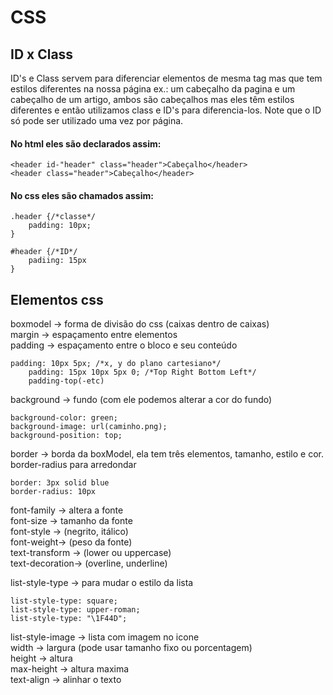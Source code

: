 # CSS
## ID x Class
ID's e Class servem para diferenciar elementos de mesma tag mas que tem estilos diferentes na nossa página ex.: um cabeçalho da pagina e um cabeçalho de um artigo, ambos são cabeçalhos mas eles têm estilos diferentes e então utilizamos class e ID's para diferencia-los. 
Note que o ID só pode ser utilizado uma vez por página. 
#### No html eles são declarados assim:
~~~
<header id-"header" class="header">Cabeçalho</header>
<header class="header">Cabeçalho</header>
~~~
#### No css eles são chamados assim:
~~~
.header {/*classe*/
    padding: 10px;
}

#header {/*ID*/
    padiing: 15px
}
~~~
## Elementos css
boxmodel -> forma de divisão do css (caixas dentro de caixas)  
margin -> espaçamento entre elementos  
padding -> espaçamento entre o bloco e seu conteúdo
~~~
padding: 10px 5px; /*x, y do plano cartesiano*/
    padding: 15px 10px 5px 0; /*Top Right Bottom Left*/
    padding-top(-etc)
~~~ 
background -> fundo (com ele podemos alterar a cor do fundo)  
~~~
background-color: green;
background-image: url(caminho.png);
background-position: top;
~~~
border -> borda da boxModel, ela tem três elementos, tamanho, estilo e cor. border-radius para arredondar   
~~~
border: 3px solid blue
border-radius: 10px
~~~
font-family -> altera a fonte  
font-size -> tamanho da fonte  
font-style -> (negrito, itálico)  
font-weight-> (peso da fonte)  
text-transform -> (lower ou uppercase)  
text-decoration-> (overline, underline)  

list-style-type -> para mudar o estilo da lista
~~~
list-style-type: square;
list-style-type: upper-roman;
list-style-type: "\1F44D";
~~~
list-style-image -> lista com imagem no icone  
width -> largura (pode usar tamanho fixo ou porcentagem)  
height -> altura  
max-height -> altura maxima  
text-align -> alinhar o texto